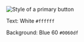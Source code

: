 ![Style of a primary button](../images/buttons/button-primary.svg)

Text: White `#ffffff`

Background: Blue 60 `#0060df`
